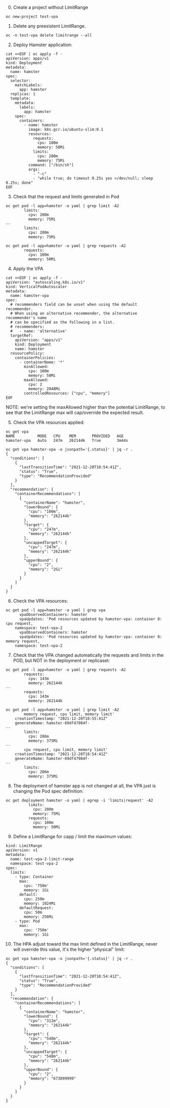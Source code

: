 0. Create a project without LimitRange

```
oc new-project test-vpa
```

1. Delete any preexistent LimitRange.

```
oc -n test-vpa delete limitrange --all
```

2. Deploy Hamster application:

```
cat <<EOF | oc apply -f -
apiVersion: apps/v1
kind: Deployment
metadata:
  name: hamster
spec:
  selector:
    matchLabels:
      app: hamster
  replicas: 1
  template:
    metadata:
      labels:
        app: hamster
    spec:
      containers:
        - name: hamster
          image: k8s.gcr.io/ubuntu-slim:0.1
          resources:
            requests:
              cpu: 100m
              memory: 50Mi
            limits:
              cpu: 200m
              memory: 75Mi
          command: ["/bin/sh"]
          args:
            - "-c"
            - "while true; do timeout 0.25s yes >/dev/null; sleep 0.25s; done"
EOF
```

3. Check that the request and limits generated in Pod

```
oc get pod -l app=hamster -o yaml | grep limit -A2
        limits:
          cpu: 200m
          memory: 75Mi
--
        limits:
          cpu: 200m
          memory: 75Mi
```

```
oc get pod -l app=hamster -o yaml | grep requests -A2
        requests:
          cpu: 100m
          memory: 50Mi
```

4. Apply the VPA 

```
cat <<EOF | oc apply -f -
apiVersion: "autoscaling.k8s.io/v1"
kind: VerticalPodAutoscaler
metadata:
  name: hamster-vpa
spec:
  # recommenders field can be unset when using the default recommender.
  # When using an alternative recommender, the alternative recommender's name
  # can be specified as the following in a list.
  # recommenders: 
  #   - name: 'alternative'
  targetRef:
    apiVersion: "apps/v1"
    kind: Deployment
    name: hamster
  resourcePolicy:
    containerPolicies:
      - containerName: '*'
        minAllowed:
          cpu: 100m
          memory: 50Mi
        maxAllowed:
          cpu: 2
          memory: 2048Mi
        controlledResources: ["cpu", "memory"]
EOF
```

NOTE: we're setting the maxAllowed higher than the potential LimitRange, to see that the LimitRange max will cap/override the expected result.

5. Check the VPA resources applied:

```
oc get vpa 
NAME          MODE   CPU    MEM       PROVIDED   AGE
hamster-vpa   Auto   247m   262144k   True       3m44s

oc get vpa hamster-vpa -o jsonpath='{.status}' | jq -r .
{
  "conditions": [
    {
      "lastTransitionTime": "2021-12-20T10:54:41Z",
      "status": "True",
      "type": "RecommendationProvided"
    }
  ],
  "recommendation": {
    "containerRecommendations": [
      {
        "containerName": "hamster",
        "lowerBound": {
          "cpu": "100m",
          "memory": "262144k"
        },
        "target": {
          "cpu": "247m",
          "memory": "262144k"
        },
        "uncappedTarget": {
          "cpu": "247m",
          "memory": "262144k"
        },
        "upperBound": {
          "cpu": "2",
          "memory": "2Gi"
        }
      }
    ]
  }
}
```

6. Check the VPA resources:

```
oc get pod -l app=hamster -o yaml | grep vpa
      vpaObservedContainers: hamster
      vpaUpdates: 'Pod resources updated by hamster-vpa: container 0: cpu request,
    namespace: test-vpa-2
      vpaObservedContainers: hamster
      vpaUpdates: 'Pod resources updated by hamster-vpa: container 0: memory request,
    namespace: test-vpa-2
```

7. Check that the VPA changed automatically the requests and limits in the POD, but NOT in the deployment or replicaset:

```
oc get pod -l app=hamster -o yaml | grep requests -A2
        requests:
          cpu: 143m
          memory: 262144k
--
        requests:
          cpu: 143m
          memory: 262144k
```

```
oc get pod -l app=hamster -o yaml | grep limit -A2
        memory request, cpu limit, memory limit'
    creationTimestamp: "2021-12-20T10:55:41Z"
    generateName: hamster-69df47984f-
--
        limits:
          cpu: 286m
          memory: 375Mi
--
        cpu request, cpu limit, memory limit'
    creationTimestamp: "2021-12-20T10:54:41Z"
    generateName: hamster-69df47984f-
--
        limits:
          cpu: 286m
          memory: 375Mi
```

8. The deployment of hamster app is not changed at all, the VPA just is changing the Pod spec definition:

```
oc get deployment hamster -o yaml | egrep -i 'limits|request' -A2          
          limits:
            cpu: 200m
            memory: 75Mi
          requests:
            cpu: 100m
            memory: 50Mi
```

9. Define a LimitRange for capp / limit the maximum values:

```
kind: LimitRange
apiVersion: v1
metadata:
  name: test-vpa-2-limit-range
  namespace: test-vpa-2
spec:
  limits:
    - type: Container
      max:
        cpu: '750m'
        memory: 1Gi
      default:
        cpu: 250m
        memory: 1024Mi
      defaultRequest:
        cpu: 50m
        memory: 256Mi
    - type: Pod
      max:
        cpu: '750m'
        memory: 1Gi
```

10. The HPA adjust toward the max limit defined in the LimitRange, never will override this value, it's the higher "physical" limit:

```
oc get vpa hamster-vpa -o jsonpath='{.status}' | jq -r .
{
  "conditions": [
    {
      "lastTransitionTime": "2021-12-20T10:54:41Z",
      "status": "True",
      "type": "RecommendationProvided"
    }
  ],
  "recommendation": {
    "containerRecommendations": [
      {
        "containerName": "hamster",
        "lowerBound": {
          "cpu": "312m",
          "memory": "262144k"
        },
        "target": {
          "cpu": "548m",
          "memory": "262144k"
        },
        "uncappedTarget": {
          "cpu": "548m",
          "memory": "262144k"
        },
        "upperBound": {
          "cpu": "2",
          "memory": "673899999"
        }
      }
    ]
  }
}
```
